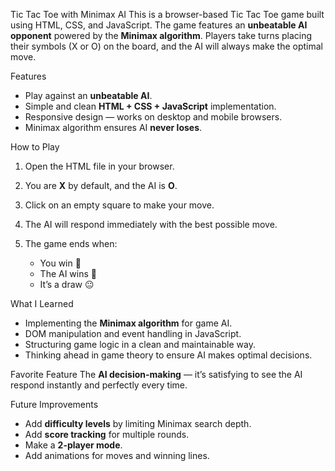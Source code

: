 Tic Tac Toe with Minimax AI
This is a browser-based Tic Tac Toe game built using HTML, CSS, and JavaScript.
The game features an **unbeatable AI opponent** powered by the **Minimax algorithm**.
Players take turns placing their symbols (X or O) on the board, and the AI will always make the optimal move.

 Features
* Play against an **unbeatable AI**.
* Simple and clean **HTML + CSS + JavaScript** implementation.
* Responsive design — works on desktop and mobile browsers.
* Minimax algorithm ensures AI **never loses**.

 How to Play
1. Open the HTML file in your browser.
2. You are **X** by default, and the AI is **O**.
3. Click on an empty square to make your move.
4. The AI will respond immediately with the best possible move.
5. The game ends when:

   * You win 🎉
   * The AI wins 🤖
   * It’s a draw 😐

 What I Learned
* Implementing the **Minimax algorithm** for game AI.
* DOM manipulation and event handling in JavaScript.
* Structuring game logic in a clean and maintainable way.
* Thinking ahead in game theory to ensure AI makes optimal decisions.

Favorite Feature
The **AI decision-making** — it’s satisfying to see the AI respond instantly and perfectly every time.

 Future Improvements
* Add **difficulty levels** by limiting Minimax search depth.
* Add **score tracking** for multiple rounds.
* Make a **2-player mode**.
* Add animations for moves and winning lines.


